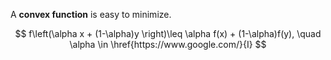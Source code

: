 A **convex function** is easy to minimize.

$$
f\left(\alpha x + (1-\alpha)y \right)\leq \alpha f(x) + (1-\alpha)f(y), \quad \alpha \in \href{https://www.google.com/}{I}
$$